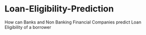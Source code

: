 # Loan-Eligibility-Prediction
How can Banks and Non Banking Financial Companies predict Loan Eligibility of a borrower
